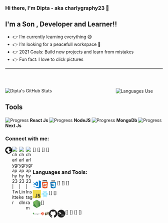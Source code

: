 ### Hi there, I'm Dipta - aka charlygraphy23 👋

## I'm a Son , Developer and Learner!!

- 👉 I’m currently learning everything 😅
- 👉 I’m looking for a peacefull workspace 👔
- 👉 2021 Goals: Build new projects and learn from mistakes
- 👉 Fun fact: I love to click pictures

---

  <br/>
  <br/>

  <p>
  <img align="left" alt="Dipta's GitHub Stats" src="https://github-readme-stats.codestackr.vercel.app/api?username=charlygraphy23&show_icons=true&hide_border=true&count_private=true" width="350" /> </p>
   <p>&nbsp;<img align="center" alt="Languages Use" src="https://github-readme-stats.vercel.app/api/top-langs/?username=charlygraphy23&langs_count=8&layout=compact" width="350"/>
  </p>

## <p><strong>Tools</strong></p>

  <p align="center">

![Progress](https://progress-bar.dev/70/) <strong>React Js </strong>
![Progress](https://progress-bar.dev/50/) <strong>NodeJS </strong>
![Progress](https://progress-bar.dev/70/) <strong>MongoDb </strong>
![Progress](https://progress-bar.dev/50/) <strong>Next Js </strong></p>

### Connect with me:

[<img align="left" alt="charlygraphy23.site" width="22px" src="https://raw.githubusercontent.com/iconic/open-iconic/master/svg/globe.svg" />]
[<img align="left" alt="charlygraphy23 | Twitter" width="22px" src="https://cdn.jsdelivr.net/npm/simple-icons@v3/icons/twitter.svg" />]
[<img align="left" alt="charlygraphy23 | LinkedIn" width="22px" src="https://cdn.jsdelivr.net/npm/simple-icons@v3/icons/linkedin.svg" />]
[<img align="left" alt="charlygraphy23 | Instagram" width="22px" src="https://cdn.jsdelivr.net/npm/simple-icons@v3/icons/instagram.svg" />]

<br />

### Languages and Tools:

[<img align="left" alt="Visual Studio Code" width="26px" src="https://raw.githubusercontent.com/github/explore/80688e429a7d4ef2fca1e82350fe8e3517d3494d/topics/visual-studio-code/visual-studio-code.png" />]
[<img align="left" alt="HTML5" width="26px" src="https://raw.githubusercontent.com/github/explore/80688e429a7d4ef2fca1e82350fe8e3517d3494d/topics/html/html.png" />]
[<img align="left" alt="CSS3" width="26px" src="https://raw.githubusercontent.com/github/explore/80688e429a7d4ef2fca1e82350fe8e3517d3494d/topics/css/css.png" />]

[<img align="left" alt="JavaScript" width="26px" src="https://raw.githubusercontent.com/github/explore/80688e429a7d4ef2fca1e82350fe8e3517d3494d/topics/javascript/javascript.png" />]
[<img align="left" alt="React" width="26px" src="https://raw.githubusercontent.com/github/explore/80688e429a7d4ef2fca1e82350fe8e3517d3494d/topics/react/react.png" />]

[<img align="left" alt="Node.js" width="26px" src="https://raw.githubusercontent.com/github/explore/80688e429a7d4ef2fca1e82350fe8e3517d3494d/topics/nodejs/nodejs.png" />]

[<img align="left" alt="MongoDB" width="26px" src="https://raw.githubusercontent.com/github/explore/80688e429a7d4ef2fca1e82350fe8e3517d3494d/topics/mongodb/mongodb.png" />]
[<img align="left" alt="Git" width="26px" src="https://raw.githubusercontent.com/github/explore/80688e429a7d4ef2fca1e82350fe8e3517d3494d/topics/git/git.png" />]
[<img align="left" alt="GitHub" width="26px" src="https://raw.githubusercontent.com/github/explore/78df643247d429f6cc873026c0622819ad797942/topics/github/github.png" />]
[<img align="left" alt="Terminal" width="26px" src="https://raw.githubusercontent.com/github/explore/80688e429a7d4ef2fca1e82350fe8e3517d3494d/topics/terminal/terminal.png" />]

<br />
<br />
